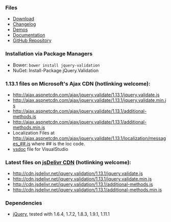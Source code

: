 ### Files

* [Download](http://jqueryvalidation.org/files/jquery-validation-1.13.1.zip)
* [Changelog](https://github.com/jzaefferer/jquery-validation/releases/tag/1.13.1)
* [Demos](http://jqueryvalidation.org/files/demo/)
* [Documentation](http://jqueryvalidation.org/documentation/)
* [GitHub Repository](https://github.com/jzaefferer/jquery-validation)

### Installation via Package Managers

* Bower: `bower install jquery-validation`
* NuGet: Install-Package jQuery.Validation

### 1.13.1 files on Microsoft's Ajax CDN (hotlinking welcome):

* http://ajax.aspnetcdn.com/ajax/jquery.validate/1.13.1/jquery.validate.js
* http://ajax.aspnetcdn.com/ajax/jquery.validate/1.13.1/jquery.validate.min.js
* http://ajax.aspnetcdn.com/ajax/jquery.validate/1.13.1/additional-methods.js
* http://ajax.aspnetcdn.com/ajax/jquery.validate/1.13.1/additional-methods.min.js
* Localization Files at http://ajax.aspnetcdn.com/ajax/jquery.validate/1.13.1/localization/messages_##.js where ## is the loc code.
* [vsdoc](http://ajax.aspnetcdn.com/ajax/jquery.validate/1.8/jquery.validate-vsdoc.js) file for VisualStudio

### Latest files on [jsDelivr CDN](http://www.jsdelivr.com/#!jquery.validation) (hotlinking welcome):

* http://cdn.jsdelivr.net/jquery.validation/1.13.1/jquery.validate.js
* http://cdn.jsdelivr.net/jquery.validation/1.13.1/jquery.validate.min.js
* http://cdn.jsdelivr.net/jquery.validation/1.13.1/additional-methods.js
* http://cdn.jsdelivr.net/jquery.validation/1.13.1/additional-methods.min.js

### Dependencies

* [jQuery](http://jquery.com/), tested with 1.6.4, 1.7.2, 1.8.3, 1.9.1, 1.11.1
